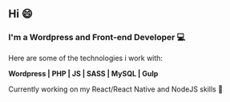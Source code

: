 ## Hi 😄

### I'm a Wordpress and Front-end Developer 💻

Here are some of the technologies i work with:

__Wordpress | PHP | JS | SASS | MySQL | Gulp__

Currently working on my React/React Native and NodeJS skills 👊


<!--
**victorakioz/victorakioz** is a ✨ _special_ ✨ repository because its `README.md` (this file) appears on your GitHub profile.

Here are some ideas to get you started:

- 🔭 I’m currently working on ...
- 🌱 I’m currently learning ...
- 👯 I’m looking to collaborate on ...
- 🤔 I’m looking for help with ...
- 💬 Ask me about ...
- 📫 How to reach me: ...
- 😄 Pronouns: ...
- ⚡ Fun fact: ...
- 👋 
-->

